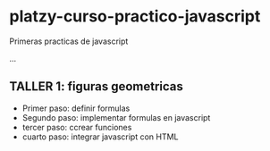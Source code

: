 # platzy-curso-practico-javascript
Primeras practicas de javascript

...

## TALLER 1: figuras geometricas

- Primer paso: definir formulas
- Segundo paso: implementar formulas en javascript
- tercer paso: ccrear funciones
- cuarto paso: integrar javascript con HTML 
